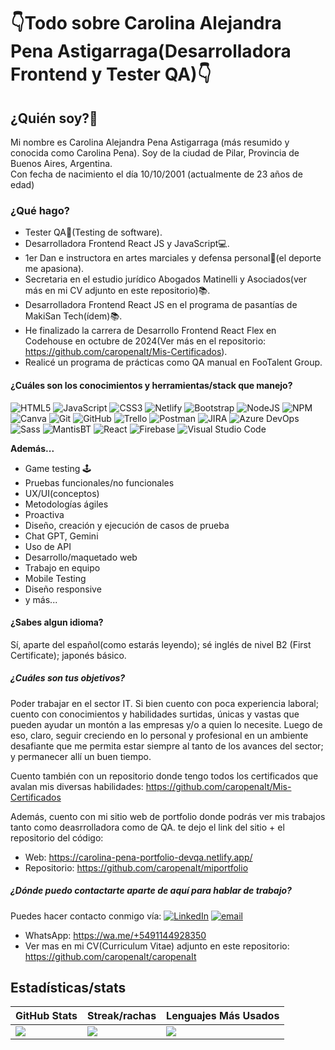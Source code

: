  # 👇Todo sobre Carolina Alejandra Pena Astigarraga(Desarrolladora Frontend y Tester QA)👇

## ¿Quién soy?🤗
Mi nombre es Carolina Alejandra Pena Astigarraga (más resumido y conocida como Carolina Pena). Soy de la ciudad de Pilar, Provincia de Buenos Aires, Argentina. <br>Con fecha de nacimiento el día 10/10/2001 (actualmente de 23 años de edad)

### ¿Qué hago?
- Tester QA🐞(Testing de software).
- Desarrolladora Frontend React JS y JavaScript💻.
- 1er Dan e instructora en artes marciales y defensa personal🥋(el deporte me apasiona).
- Secretaria en el estudio jurídico Abogados Matinelli y Asociados(ver más en mi CV adjunto en este repositorio)📚.
- Desarrolladora Frontend React JS en el programa de pasantías de MakiSan Tech(ídem)📚.
- He finalizado la carrera de Desarrollo Frontend React Flex en Codehouse en octubre de 2024(Ver más en el repositorio: https://github.com/caropenaIt/Mis-Certificados).
- Realicé un programa de prácticas como QA manual en FooTalent Group.

#### ¿Cuáles son los conocimientos y herramientas/stack que manejo?
![HTML5](https://img.shields.io/badge/html5-%23E34F26.svg?style=for-the-badge&logo=html5&logoColor=white) ![JavaScript](https://img.shields.io/badge/javascript-%23323330.svg?style=for-the-badge&logo=javascript&logoColor=%23F7DF1E) ![CSS3](https://img.shields.io/badge/css3-%231572B6.svg?style=for-the-badge&logo=css3&logoColor=white)  ![Netlify](https://img.shields.io/badge/netlify-%23000000.svg?style=for-the-badge&logo=netlify&logoColor=#00C7B7) ![Bootstrap](https://img.shields.io/badge/bootstrap-%238511FA.svg?style=for-the-badge&logo=bootstrap&logoColor=white) ![NodeJS](https://img.shields.io/badge/node.js-6DA55F?style=for-the-badge&logo=node.js&logoColor=white) ![NPM](https://img.shields.io/badge/NPM-%23CB3837.svg?style=for-the-badge&logo=npm&logoColor=white) ![Canva](https://img.shields.io/badge/Canva-%2300C4CC.svg?style=for-the-badge&logo=Canva&logoColor=white) ![Git](https://img.shields.io/badge/git-%23F05033.svg?style=for-the-badge&logo=git&logoColor=white) ![GitHub](https://img.shields.io/badge/github-%23121011.svg?style=for-the-badge&logo=github&logoColor=white)  ![Trello](https://img.shields.io/badge/Trello-%23026AA7.svg?style=for-the-badge&logo=Trello&logoColor=white) ![Postman](https://img.shields.io/badge/Postman-FF6C37?style=for-the-badge&logo=postman&logoColor=white) ![JIRA](https://img.shields.io/badge/JIRA-0052CC?style=for-the-badge&logo=jira&logoColor=white) ![Azure DevOps](https://img.shields.io/badge/Azure%20DevOps-0078D7?style=for-the-badge&logo=azuredevops&logoColor=white) ![Sass](https://img.shields.io/badge/Sass-hotpink.svg?style=for-the-badge&logo=sass&logoColor=white) ![MantisBT](https://img.shields.io/badge/Mantis%20Bug%20Tracker-508641?style=for-the-badge&logo=mantis&logoColor=white) ![React](https://img.shields.io/badge/react_JS-%2320232a.svg?style=for-the-badge&logo=react&logoColor=%2361DAFB) ![Firebase](https://img.shields.io/badge/firebase-ffca28?style=for-the-badge&logo=firebase&logoColor=black) ![Visual Studio Code](https://img.shields.io/badge/Visual_Studio_Code-007ACC?style=for-the-badge&logo=visualstudiocode&logoColor=white)

<strong>Además...</strong>

- Game testing 🕹️
- Pruebas funcionales/no funcionales
- UX/UI(conceptos)
- Metodologías ágiles
- Proactiva
- Diseño, creación y ejecución de casos de prueba
- Chat GPT, Gemini
- Uso de API
- Desarrollo/maquetado web
- Trabajo en equipo
- Mobile Testing
- Diseño responsive
- y más...

#### ¿Sabes algun idioma?
Sí, aparte del español(como estarás leyendo); sé inglés de nivel B2 (First Certificate); japonés básico.

##### ¿Cuáles son tus objetivos?
Poder trabajar en el sector IT. Si bien cuento con poca experiencia laboral; cuento con conocimientos y habilidades surtidas, únicas y vastas que pueden ayudar un montón a las empresas y/o a quien lo necesite.
Luego de eso, claro, seguir creciendo en lo personal y profesional en un ambiente desafiante que me permita estar siempre al tanto de los avances del sector; y permanecer allí un buen tiempo.

Cuento también con un repositorio donde tengo todos los certificados que avalan mis diversas habilidades: https://github.com/caropenaIt/Mis-Certificados

Además, cuento con mi sitio web de portfolio donde podrás ver mis trabajos tanto como deasrrolladora como de QA. te dejo el link del sitio + el repositorio del código:
- Web: https://carolina-pena-portfolio-devqa.netlify.app/
- Repositorio: https://github.com/caropenaIt/miportfolio

##### ¿Dónde puedo contactarte aparte de aquí para hablar de trabajo?
Puedes hacer contacto conmigo vía:
[![LinkedIn](https://img.shields.io/badge/LinkedIn-%230077B5.svg?logo=linkedin&logoColor=white)](https://www.linkedin.com/in/carolina-pena-astigarraga/) [![email](https://img.shields.io/badge/Email-D14836?logo=gmail&logoColor=white)](mailto:caropena000@gmail.com) 

- WhatsApp: https://wa.me/+5491144928350
- Ver mas en mi CV(Curriculum Vitae) adjunto en este repositorio: https://github.com/caropenaIt/caropenaIt

## Estadísticas/stats

| GitHub Stats | Streak/rachas | Lenguajes Más Usados |
|--------------|--------|-----------------------|
| ![](https://github-readme-stats.vercel.app/api?username=caropenaIt&theme=dark&hide_border=false&include_all_commits=false&count_private=false) | ![](https://nirzak-streak-stats.vercel.app/?user=caropenaIt&theme=dark&hide_border=false) | ![](https://github-readme-stats.vercel.app/api/top-langs/?username=caropenaIt&theme=dark&hide_border=false&include_all_commits=false&count_private=false&layout=compact) |

